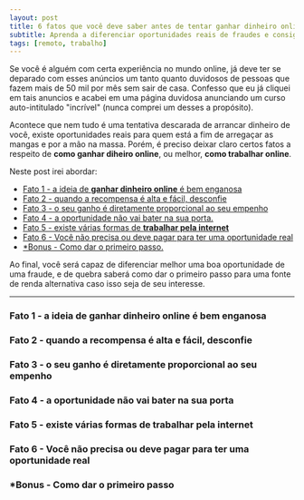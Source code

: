 ```yaml
---
layout: post
title: 6 fatos que você deve saber antes de tentar ganhar dinheiro online
subtitle: Aprenda a diferenciar oportunidades reais de fraudes e consiga uma boa fonte de renda alternativa
tags: [remoto, trabalho]
---
```


Se você é alguém com certa experiência no mundo online, já deve ter se deparado
com esses anúncios um tanto quanto duvidosos de pessoas que fazem mais de 50 mil
por mês sem sair de casa. Confesso que eu já cliquei em tais anuncios e acabei
em uma página duvidosa anunciando um curso auto-intitulado "incrível" (nunca comprei um desses a
propósito).

Acontece que nem tudo é uma tentativa descarada de arrancar dinheiro de você, existe oportunidades reais para quem está a fim de arregaçar as mangas e por a mão na massa.
Porém, é preciso deixar claro certos fatos a respeito de **como ganhar diheiro online**, ou melhor, **como trabalhar online**.

Neste post irei abordar:
- [Fato 1 - a ideia de **ganhar dinheiro online** é bem enganosa](#fato-1---a-ideia-de-ganhar-dinheiro-online-é-bem-enganosa)
- [Fato 2 - quando a recompensa é alta e fácil, desconfie](#fato-2---quando-a-recompensa-é-alta-e-fácil-desconfie)
- [Fato 3 - o seu ganho é diretamente proporcional ao seu empenho](#fato-3---o-seu-ganho-é-diretamente-proporcional-ao-seu-empenho)
- [Fato 4 - a oportunidade não vai bater na sua porta.](#fato-4---a-oportunidade-não-vai-bater-na-sua-porta)
- [Fato 5 - existe várias formas de **trabalhar pela internet**](#fato-5---existe-várias-formas-de-trabalhar-pela-internet)
- [Fato 6 - Você não precisa ou deve pagar para ter uma oportunidade real](#fato-6---você-não-precisa-ou-deve-pagar-para-ter-uma-oportunidade-real)
- [*Bonus - Como dar o primeiro passo.](#bonus---como-dar-o-primeiro-passo)

Ao final, você será capaz de diferenciar melhor uma boa oportunidade de uma fraude,
e de quebra saberá como dar o primeiro passo para uma fonte de renda alternativa caso
isso seja de seu interesse.

-------

### Fato 1 - a ideia de **ganhar dinheiro online** é bem enganosa
### Fato 2 - quando a recompensa é alta e fácil, desconfie
### Fato 3 - o seu ganho é diretamente proporcional ao seu empenho
### Fato 4 - a oportunidade não vai bater na sua porta
### Fato 5 - existe várias formas de **trabalhar pela internet**
### Fato 6 - Você não precisa ou deve pagar para ter uma oportunidade real
### *Bonus - Como dar o primeiro passo
